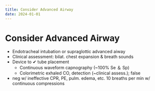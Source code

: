 ```yaml
---
title: Consider Advanced Airway
date: 2024-01-01
---
```

# Consider Advanced Airway

* Endotracheal intubation or supraglottic advanced aiway
* Clinical assessment: bilat. chest expansion & breath sounds
* Device to ✔ tube placement
	* Continuous waveform capnography (~100% Se ＆ Sp)
	* Colorimetric exhaled CO, detection (~clinical assess.); false
* neg w/ ineffective CPR, PE, pulm. edema, etc.
10 breaths per min w/ continuous compressions

